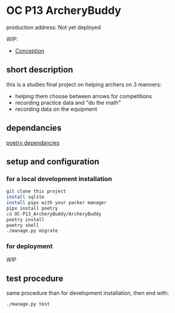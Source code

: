 # OC P13 ArcheryBuddy

production address: Not yet deployed

WIP:
* [Conception](docs/user_stories/user_stories.md)

## short description

this is a studies final project on helping archers on 3 manners:

- helping them choose between arrows for competitions
- recording practice data and "do the math"
- recording data on the equipment

## dependancies

[poetry dependancies](/pyproject.toml)

## setup and configuration 

### for a local development installation

```bash
git clone this project
install sqlite
install pipx with your packer manager
pipx install poetry
cd OC-P13_ArcheryBuddy/ArcheryBuddy
poetry install
poetry shell
./manage.py migrate
```

### for deployment

WIP

## test procedure

same procedure than for development installation, then end with:
```bash
./manage.py test
```